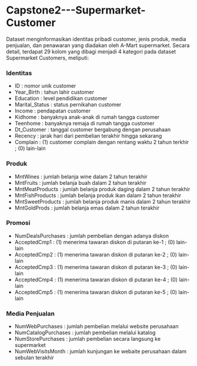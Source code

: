 # Capstone2---Supermarket-Customer

Dataset menginformasikan identitas pribadi customer, jenis produk, media penjualan, dan penawaran yang diadakan oleh A-Mart supermarket. Secara detail, terdapat 29 kolom yang dibagi menjadi 4 kategori pada dataset Supermarket Customers, meliputi:

### Identitas
- ID : nomor unik customer
- Year_Birth : tahun lahir customer
- Education : level pendidikan customer
- Marital_Status : status pernikahan customer
- Income : pendapatan customer
- Kidhome : banyaknya anak-anak di rumah tangga customer
- Teenhome : banyaknya remaja di rumah tangga customer
- Dt_Customer : tanggal customer bergabung dengan perusahaan
- Recency : jarak hari dari pembelian terakhir hingga sekarang
- Complain : (1) customer complain dengan rentang waktu 2 tahun terkhir ; (0) lain-lain

### Produk
- MntWines : jumlah belanja wine dalam 2 tahun terakhir
- MntFruits : jumlah belanja buah dalam 2 tahun terakhir
- MntMeatProducts : jumlah belanja produk daging dalam 2 tahun terakhir
- MntFishProducts : jumlah belanja produk ikan dalam 2 tahun terakhir
- MntSweetProducts : jumlah belanja produk manis dalam 2 tahun terakhir
- MntGoldProds : jumlah belanja emas dalam 2 tahun terakhir

### Promosi
- NumDealsPurchases : jumlah pembelian dengan adanya diskon
- AcceptedCmp1 : (1) menerima tawaran diskon di putaran ke-1 ; (0) lain-lain
- AcceptedCmp2 : (1) menerima tawaran diskon di putaran ke-2 ; (0) lain-lain
- AcceptedCmp3 : (1) menerima tawaran diskon di putaran ke-3 ; (0) lain-lain
- AcceptedCmp4 : (1) menerima tawaran diskon di putaran ke-4 ; (0) lain-lain
- AcceptedCmp5 : (1) menerima tawaran diskon di putaran ke-5 ; (0) lain-lain

### Media Penjualan
- NumWebPurchases : jumlah pembelian melalui website perusahaan
- NumCatalogPurchases : jumlah pembelian melalui katalog
- NumStorePurchases : jumlah pembelian secara langsung ke supermarket
- NumWebVisitsMonth : jumlah kunjungan ke webaite perusahaan dalam sebulan terakhir

